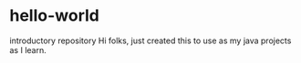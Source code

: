 # hello-world
introductory repository
Hi folks, just created this to use as my java projects as I learn.
